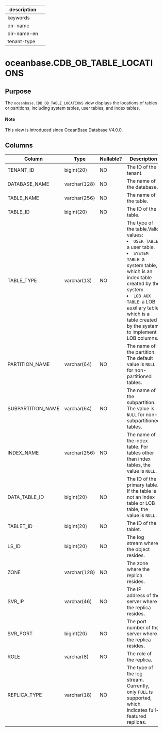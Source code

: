 |description||
|---|---|
|keywords||
|dir-name||
|dir-name-en||
|tenant-type||

# oceanbase.CDB_OB_TABLE_LOCATIONS

## Purpose

The `oceanbase.CDB_OB_TABLE_LOCATIONS` view displays the locations of tables or partitions, including system tables, user tables, and index tables.

<main id="notice" type='explain'>
  <h4>Note</h4>
  <p>This view is introduced since OceanBase Database V4.0.0. </p>
</main>

## Columns

| Column | Type | Nullable? | Description |
| --- | --- | --- | --- |
| TENANT_ID | bigint(20) | NO | The ID of the tenant. |
| DATABASE_NAME | varchar(128) | NO | The name of the database. |
| TABLE_NAME | varchar(256) | NO | The name of the table. |
| TABLE_ID | bigint(20) | NO | The ID of the table. |
| TABLE_TYPE | varchar(13) | NO | The type of the table.Valid values:<li>`USER TABLE`: a user table.<li>`SYSTEM TABLE`: a system table, which is an index table created by the system.<li>`LOB AUX TABLE`: a LOB auxiliary table, which is a table created by the system to implement LOB columns. |
| PARTITION_NAME | varchar(64) | NO | The name of the partition. The default value is `NULL` for non-partitioned tables. |
| SUBPARTITION_NAME | varchar(64) | NO | The name of the subpartition. The value is `NULL` for non-subpartitioned tables. |
| INDEX_NAME | varchar(256) | NO | The name of the index table. For tables other than index tables, the value is `NULL`. |
| DATA_TABLE_ID | bigint(20) | NO | The ID of the primary table. If the table is not an index table or LOB table, the value is `NULL`. |
| TABLET_ID | bigint(20) | NO | The ID of the tablet. |
| LS_ID | bigint(20) | NO | The log stream where the object resides. |
| ZONE | varchar(128) | NO | The zone where the replica resides. |
| SVR_IP | varchar(46) | NO | The IP address of the server where the replica resides. |
| SVR_PORT | bigint(20) | NO | The port number of the server where the replica resides. |
| ROLE | varchar(8) | NO | The role of the replica. |
| REPLICA_TYPE | varchar(18) | NO | The type of the log stream. Currently, only `FULL` is supported, which indicates full-featured replicas. |

